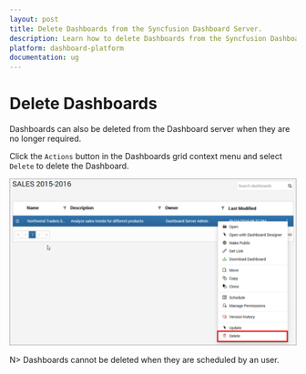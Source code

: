 ```yaml
---
layout: post
title: Delete Dashboards from the Syncfusion Dashboard Server.
description: Learn how to delete Dashboards from the Syncfusion Dashboard Server.
platform: dashboard-platform
documentation: ug
---
```


# Delete Dashboards
Dashboards can also be deleted from the Dashboard server when they are no longer required.

Click the `Actions` button in the Dashboards grid context menu and select `Delete` to delete the Dashboard.

![Delete Dashboard](images/delete-Dashboard.png)

N> Dashboards cannot be deleted when they are scheduled by an user.